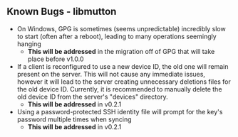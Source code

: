 ## Known Bugs - libmutton
- On Windows, GPG is sometimes (seems unpredictable) incredibly slow to start (often after a reboot), leading to many operations seemingly hanging
    - **This will be addressed** in the migration off of GPG that will take place before v1.0.0
- If a client is reconfigured to use a new device ID, the old one will remain present on the server. This will not cause any immediate issues, however it will lead to the server creating unnecessary deletions files for the old device ID. Currently, it is recommended to manually delete the old device ID from the server's "devices" directory.
    - **This will be addressed** in v0.2.1
- Using a password-protected SSH identity file will prompt for the key's password multiple times when syncing
    - **This will be addressed** in v0.2.1
